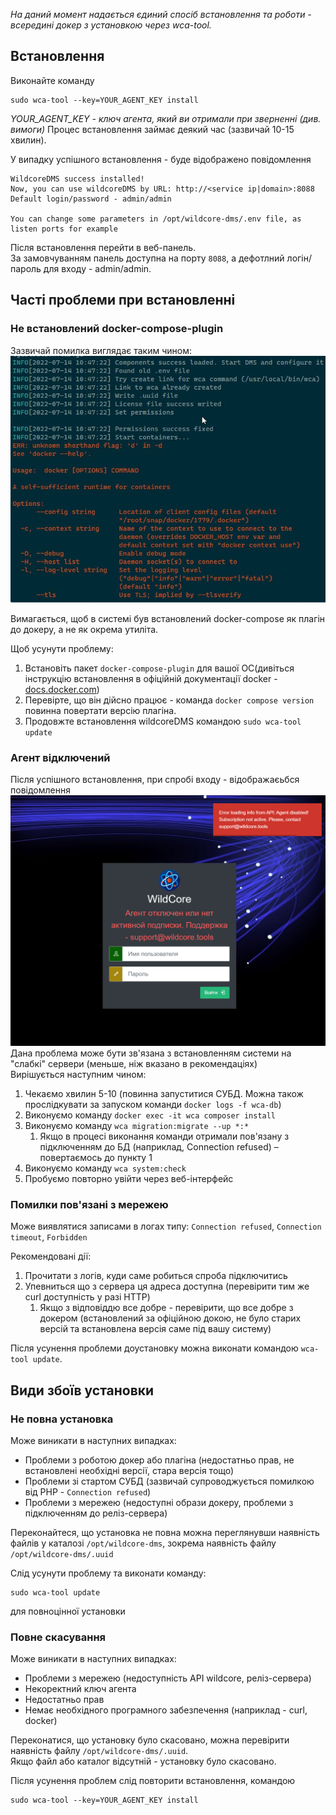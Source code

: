 *На даний момент надається єдиний спосіб встановлення та роботи - всередині докер з установкою через wca-tool.*       

## Встановлення
Виконайте команду 
```shell
sudo wca-tool --key=YOUR_AGENT_KEY install 
```
*YOUR_AGENT_KEY - ключ агента, який ви отримали при зверненні (див. вимоги)*
Процес встановлення займає деякий час (зазвичай 10-15 хвилин).   

У випадку успішного встановлення - буде відображено повідомлення
```shell
WildcoreDMS success installed!
Now, you can use wildcoreDMS by URL: http://<service ip|domain>:8088
Default login/password - admin/admin

You can change some parameters in /opt/wildcore-dms/.env file, as listen ports for example
```

Після встановлення перейти в веб-панель.    
За замовчуванням панель доступна на порту `8088`, а дефотлний логін/пароль для входу - admin/admin.   


## Часті проблеми при встановленні
### Не встановлений docker-compose-plugin 
Зазвичай помилка виглядає таким чином:       
![](assets/no-docker-compose-plugin.jpg)

Вимагається, щоб в системі був встановлений docker-compose як плагін до докеру, а не як окрема утиліта.    

Щоб усунути проблему:

1. Встановіть пакет `docker-compose-plugin` для вашої ОС(дивіться інструкцію встановлення в офіційній документації docker - [docs.docker.com](https://docs.docker.com/engine/install/))
2. Перевірте, що він дійсно працює - команда `docker compose version` повинна повертати версію плагіна.
3. Продовжте встановлення  wildcoreDMS командою ```sudo wca-tool update```    

### Агент відключений     
Після успішного встановлення, при спробі  входу - відображаєьбся повідомлення
![](assets/agent-disabled.png)     
Дана проблема може бути зв'язана з встановленням системи на "слабкі" сервери (меньше, ніж вказано в рекомендаціях)         
Вирішується наступним чином: 

1. Чекаємо хвилин 5-10 (повинна запуститися СУБД. Можна також прослідкувати за запуском команди `docker logs -f wca-db`)
2. Виконуємо команду `docker exec -it wca composer install`
3. Виконуємо команду `wca migration:migrate --up *:*`
   1. Якщо в процесі виконання команди отримали пов'язану з підключенням до БД (наприклад, Connection refused) – повертаємось до пункту 1
4. Виконуємо команду `wca system:check`
5. Пробуємо повторно увійти через веб-інтерфейс 


### Помилки пов'язані з мережею
Може виявлятися записами в логах типу: `Connection refused`, `Connection timeout`, `Forbidden`    

Рекомендовані дії: 

1. Прочитати з логів, куди саме робиться спроба підключитись  
2. Упевниться що з сервера ця адреса доступна (перевірити тим же curl доступність у разі HTTP)     
   1. Якщо з відповіддю все добре - перевірити, що все добре з докером (встановлений за офіційною докою, не було старих версій та встановлена версія саме під вашу систему)

Після усунення проблеми доустановку можна виконати командою `wca-tool update`.
    
## Види збоїв установки 
### Не повна установка
Може виникати в наступних випадках:    

* Проблеми з роботою докер або плагіна (недостатньо прав, не встановлені необхідні версії, стара версія тощо)
* Проблеми зі стартом СУБД (зазвичай супроводжується помилкою від PHP - `Connection refused`)   
* Проблеми з мережею (недоступні образи докеру, проблеми з підключенням до реліз-сервера)

Переконайтеся, що установка не повна можна переглянувши наявність файлів у каталозі `/opt/wildcore-dms`, 
зокрема наявність файлу `/opt/wildcore-dms/.uuid`

Слід усунути проблему та виконати команду:  
```shell
sudo wca-tool update 
```
для повноцінної установки

### Повне скасування 
Може виникати в наступних випадках:    

* Проблеми з мережею (недоступність API wildcore, реліз-сервера)
* Некоректний ключ агента
* Недостатньо прав
* Немає необхідного програмного забезпечення (наприклад - curl, docker)

Переконатися, що установку було скасовано, можна перевірити наявність файлу `/opt/wildcore-dms/.uuid`.       
Якщо файл або каталог відсутній - установку було скасовано. 

Після усунення проблем слід повторити встановлення, командою 
```shell
sudo wca-tool --key=YOUR_AGENT_KEY install 
```
